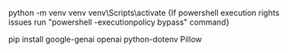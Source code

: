 python -m venv venv
venv\Scripts\activate {If powershell execution rights issues run "powershell -executionpolicy bypass" command}

pip install google-genai openai python-dotenv Pillow
